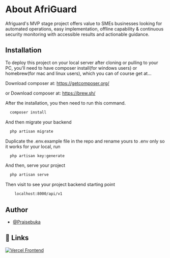 #  About AfriGuard

Afriguard's MVP stage project offers value to SMEs businesses looking for automated operations, easy implementation, offline capability & continuous security monitoring with accessible results and actionable guidance.

## Installation

To deploy this project on your local server after cloning or pulling to your PC, you'll need to have composer install(for windows users) or homebrew(for mac and linux users), which you can of course get at...

Download composer at: https://getcomposer.org/

or
Download composer at: https://brew.sh/

After the installation, you then need to run this command.

```bash
  composer install 
```

And then migrate your backend

```bash
  php artisan migrate 
```

Duplicate the .env.example file in the repo and rename yours to .env only so it works for your local, run 


```bash
  php artisan key:generate
```

And then, serve your project


```bash
  php artisan serve
```

Then visit to see your project backend starting point

```bash
    localhost:8000/api/v1
```    


## Author

- [@Praisebuka]('https://github.com/Praisebuka')


## 🔗 Links
[![Vercel Frontend](https://img.shields.io/badge/my_portfolio-000?style=for-the-badge&logo=ko-fi&logoColor=white)](https://afriguard-frontend.vercel.app)

